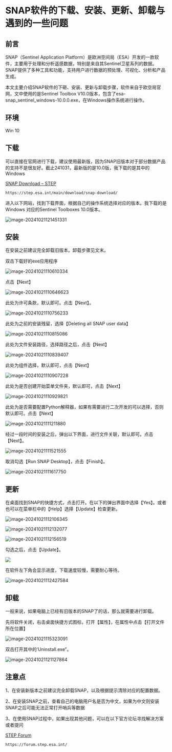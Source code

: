 # SNAP软件的下载、安装、更新、卸载与遇到的一些问题

## 前言

SNAP（Sentinel Application Platform）是欧洲空间局（ESA）开发的一款软件，主要用于处理和分析遥感数据，特别是来自其Sentinel卫星系列的数据。SNAP提供了多种工具和功能，支持用户进行数据的预处理、可视化、分析和产品生成。 

本文主要介绍SNAP软件的下砸、安装、更新与卸载步骤，软件来自于欧空局官网，文中使用的是Sentinel Toolbox V10.0版本，包含了esa-snap_sentinel_windows-10.0.0.exe，在Windows操作系统进行操作。

## 环境

Win 10

## 下载

可以直接在官网进行下载，建议使用最新版，因为SNAP旧版本对于部分数据产品的支持不是很友好。截止241031，最新版的是10.0版，我下载的是其中的Windows 

[SNAP Download – STEP](https://step.esa.int/main/download/snap-download/)

```
https://step.esa.int/main/download/snap-download/
```

进入以下网站，找到下载界面，根据自己的操作系统选择对应的版本。我下载的是Windows 对应的Sentinel Toolboxes 10.0版本。

![image-20241021121451331](https://cdn.jsdelivr.net/gh/zbhgis/BlogImg@main/blog/202506271025867.png)



## 安装

在安装之前建议完全卸载旧版本。卸载步骤见文末。

双击下载好的exe应用程序

![image-20241021110610334](https://cdn.jsdelivr.net/gh/zbhgis/BlogImg@main/blog/202506271025448.png)

点击【Next】

![image-20241021110646623](https://cdn.jsdelivr.net/gh/zbhgis/BlogImg@main/blog/202506271026657.png)

此处为许可条款，默认即可。点击【Next】。

![image-20241021110756233](https://cdn.jsdelivr.net/gh/zbhgis/BlogImg@main/blog/202506271026771.png)

此处为之前的安装残留，选择【Deleting all SNAP user data】

![image-20241021110815086](https://cdn.jsdelivr.net/gh/zbhgis/BlogImg@main/blog/202506271026880.png)

此处为文件安装路径，选择路径之后，点击【Next】

![image-20241021110839407](https://cdn.jsdelivr.net/gh/zbhgis/BlogImg@main/blog/202506271026875.png)

此处为组件选择，默认即可，点击【Next】

![image-20241021110907228](https://cdn.jsdelivr.net/gh/zbhgis/BlogImg@main/blog/202506271026237.png)

此处为是否创建开始菜单文件夹，默认即可，点击【Next】

![image-20241021110929821](https://cdn.jsdelivr.net/gh/zbhgis/BlogImg@main/blog/202506271026517.png)

此处为是否需要配置Python解释器，如果有需要进行二次开发的可以选择，否则默认即可。点击【Next】

![image-20241021111211880](https://cdn.jsdelivr.net/gh/zbhgis/BlogImg@main/blog/202506271026550.png)

经过一段时间的安装之后，弹出以下界面，进行文件关联，默认即可。点击【Next】。

![image-20241021111521555](https://cdn.jsdelivr.net/gh/zbhgis/BlogImg@main/blog/202506271026631.png)

取消勾选【Run SNAP Desktop】，点击【Finish】。

![image-20241021111617750](https://cdn.jsdelivr.net/gh/zbhgis/BlogImg@main/blog/202506271026907.png)

## 更新

在桌面找到SNAP的快捷方式，点击打开。在以下的弹出界面中选择【Yes】。或者也可以在菜单栏中的【Help】选择【Update】检查更新。

![image-20241021112106345](https://cdn.jsdelivr.net/gh/zbhgis/BlogImg@main/blog/202506271026764.png)



![image-20241021112132077](https://cdn.jsdelivr.net/gh/zbhgis/BlogImg@main/blog/202506271026230.png)



![image-20241021112156519](https://cdn.jsdelivr.net/gh/zbhgis/BlogImg@main/blog/202506271026149.png)



勾选之后，点击【Update】。

![](https://cdn.jsdelivr.net/gh/zbhgis/BlogImg@main/blog/202506271026137.png)

在软件左下角会显示进度，下载速度较慢，需要耐心等待。

![image-20241021112427584](https://cdn.jsdelivr.net/gh/zbhgis/BlogImg@main/blog/202506271026387.png)

## 卸载

一般来说，如果电脑上已经有旧版本的SNAP了的话，那么就需要进行卸载。

先将软件关闭，右击桌面快捷方式图标，打开【属性】，在属性中点击【打开文件所在位置】

![image-20241021115323091](https://cdn.jsdelivr.net/gh/zbhgis/BlogImg@main/blog/202506271026803.png)

双击打开其中的‘Uninstall.exe”。

![image-20241021121127864](https://cdn.jsdelivr.net/gh/zbhgis/BlogImg@main/blog/202506271027792.png)

## 注意点

1、在安装新版本之前建议完全卸载SNAP，以及根据提示清除对应的配置数据。

2、在安装SNAP之前，查看自己的电脑用户名是否为中文，如果为中文则安装SNAP之后可能无法正常打开哨兵等数据

3、在使用SNAP过程中，如果出现其他问题，可以在以下官方论坛寻找解决方案或者提问

[STEP Forum](https://forum.step.esa.int/)

```
https://forum.step.esa.int/
```
